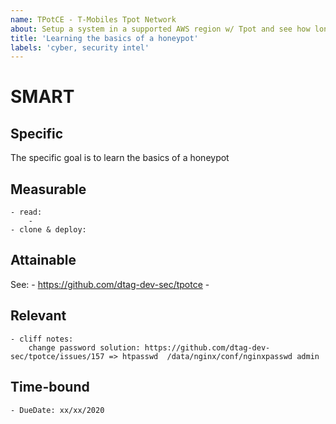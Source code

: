 ```yaml
---
name: TPotCE - T-Mobiles Tpot Network
about: Setup a system in a supported AWS region w/ Tpot and see how long it takes to crash.
title: 'Learning the basics of a honeypot'
labels: 'cyber, security intel'
---
```


# SMART
## Specific
The specific goal is to learn the basics of a honeypot


## Measurable
    - read: 
        - 
    - clone & deploy: 

## Attainable
See:
    - https://github.com/dtag-dev-sec/tpotce
    - 

## Relevant
    - cliff notes: 
        change password solution: https://github.com/dtag-dev-sec/tpotce/issues/157 => htpasswd  /data/nginx/conf/nginxpasswd admin

## Time-bound
    - DueDate: xx/xx/2020
